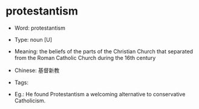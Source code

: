 # protestantism

- Word: protestantism

- Type: noun [U]
- Meaning: the beliefs of the parts of the Christian Church that separated from the Roman Catholic Church during the 16th century
- Chinese: 基督新教
- Tags: 
- Eg.: He found Protestantism a welcoming alternative to conservative Catholicism.

